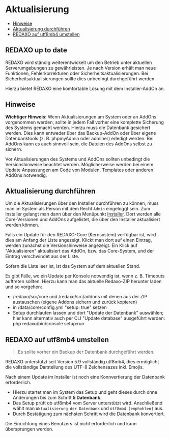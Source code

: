# Aktualisierung

* [Hinweise](#hinweise)
* [Aktualisierung durchführen](#aktualisierung)
* [REDAXO auf utf8mb4 umstellen](#utf8mb4)

<a name="hinweise"></a>

## REDAXO up to date

REDAXO wird ständig weiterentwickelt um den Betrieb unter aktuellen Serverumgebungen zu gewährleisten. Je nach Version erhält man neue Funktionen, Fehlerkorrekturen oder Sicherheitsaktualisierungen. Bei Sicherheitsaktualisierungen sollte dies unbedingt durchgeführt werden.   

Hierzu bietet REDAXO eine komfortable Lösung mit dem Installer-AddOn an. 


## Hinweise

**Wichtiger Hinweis:** Wenn Aktualisierungen am System oder an AddOns vorgenommen werden, sollte in jedem Fall vorher eine komplette Sicherung des Systems gemacht werden. Hierzu muss die Datenbank gesichert werden. Dies kann entweder über das Backup-AddOn oder über eigene Datenbanktools (z. B. phpmyAdmin oder adminer) erledigt werden. Bei AddOns kann es auch sinnvoll sein, die Dateien des AddOns selbst zu sichern.

Vor Aktualisierungen des Systems und AddOns sollten unbedingt die Versionshinweise beachtet werden. Möglicherweise werden bei einem Update Anpassungen am Code von Modulen, Templates oder anderen AddOns notwendig.

<a name="aktualisierung"></a>

## Aktualisierung durchführen

Um die Aktualisierungen über den Installer durchführen zu können, muss man im System als Person mit dem Recht `Admin` eingeloggt sein. Zum Installer gelangt man dann über den Menüpunkt [Installer](/{{path}}/{{version}}/installer). Dort werden alle Core-Versionen und AddOns aufgelistet, die über den Installer aktualisiert werden können.

Falls ein Update für den REDAXO-Core (Kernsystem) verfügbar ist, wird dies am Anfang der Liste angezeigt. Klickt man dort auf einen Eintrag, werden zunächst die Versionshinweise angezeigt. Ein Klick auf "Aktualisieren" aktualisiert das AddOn, bzw. das Core-System, und der Eintrag verschwindet aus der Liste.

Sofern die Liste leer ist, ist das System auf dem aktuellen Stand.

Es gibt Fälle, wo ein Update per Konsole notwendig ist, wenn z. B. Timeouts auftreten sollten. Hierzu kann man das aktuelle Redaxo-ZIP herunter laden und so vorgehen:

* /redaxo/src/core und /redaxo/src/addons mit denen aus der ZIP austauschen (eigene Addons sichern und zurück kopieren)
* in /data/core/config.yml "setup: true" setzen
* Setup durchlaufen lassen und dort "Update der Datenbank" auswählen; hier kann alternativ auch per CLI "Update database" ausgeführt werden:
php redaxo/bin/console setup:run

<a name="utf8mb4"></a>

## REDAXO auf utf8mb4 umstellen

> Es sollte vorher ein Backup der Datenbank durchgeführt werden.

REDAXO unterstützt seit Version 5.9 vollständig utf8mb4, dies ermöglicht die vollständige Darstellung des UTF-8 Zeichensazes inkl. Emojis.

Nach einem Update im Installer ist noch eine Konnvertierung der Datenbank erforderlich.

* Hierzu startet man im System das Setup und geht dieses durch ohne Änderungen bis zum Schritt **5 Datenbank**.
* Das Setup prüft ob utf8mb4 vom Server unterstützt wird. Anschließend wählt man `Aktualisierung der Datenbank` und `ùtf8mb4 [emphohlen]` aus.
* Durch Bestätigung zum nächsten Schritt wird die Datenbank konvertiert.

Die Einrichtung eines Benutzers ist nicht erforderlich und kann übersprungen werden.
